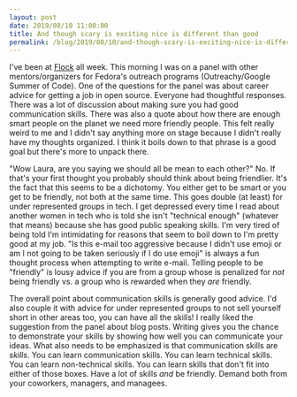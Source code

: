 ```yaml
---
layout: post
date: 2019/08/10 11:00:00
title: And though scary is exciting nice is different than good
permalink: /blog/2019/08/10/and-though-scary-is-exciting-nice-is-different-than-good/
---
```

I've been at [Flock](http://www.flocktofedora.org) all week. This morning I was
on a panel with other mentors/organizers for Fedora's outreach programs
(Outreachy/Google Summer of Code). One of the questions for the panel was
about career advice for getting a job in open source. Everyone had thoughtful
responses. There was a lot of discussion about making sure you had good
communication skills. There was also a quote about how there are enough
smart people on the planet we need more friendly people. This felt really
weird to me and I didn't say anything more on stage because I didn't really
have my thoughts organized. I think it boils down to that phrase is a good
goal but there's more to unpack there.

"Wow Laura, are you saying we should all be mean to each other?" No. If that's
your first thought you probably should think about being friendlier. It's the
fact that this seems to be a dichotomy. You either get to be smart or you get
to be friendly, not both at the same time. This goes double (at least) for
under represented groups in
tech. I get depressed every time I read about another women in tech who is
told she isn't "technical enough" (whatever that means) because she has good
public speaking skills. I'm very tired of being told I'm intimidating for
reasons that seem to boil down to I'm pretty good at my job.
"Is this e-mail too aggressive because I
didn't use emoji or am I not going to be taken seriously if I do use emoji"
is always a fun thought process when attempting to write e-mail. Telling
people to be "friendly" is lousy advice if you are from a group whose is
penalized for _not_ being friendly vs. a group who is rewarded when they
_are_ friendly.

The overall point about communication skills is generally good advice. I'd
also couple it with advice for under represented groups to not sell yourself
short in other areas too, you can have all the skills! I really liked
the suggestion from the panel about blog posts. Writing gives you the chance
to demonstrate your skills by showing how well you can communicate your ideas.
What also needs to be emphasized is that communication skills are _skills_.
You can learn communication skills. You can learn technical skills. You can
learn non-technical skills. You can learn skills that don't fit into either of
those boxes. Have a lot of skills _and_ be friendly. Demand both from your
coworkers, managers, and managees.
